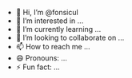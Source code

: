 - 👋 Hi, I’m @fonsicul
- 👀 I’m interested in ...
- 🌱 I’m currently learning ...
- 💞️ I’m looking to collaborate on ...
- 📫 How to reach me ...
- 😄 Pronouns: ...
- ⚡ Fun fact: ...

<!---
fonsicul/fonsicul is a ✨ special ✨ repository because its `README.md` (this file) appears on your GitHub profile.
You can click the Preview link to take a look at your changes.
--->
